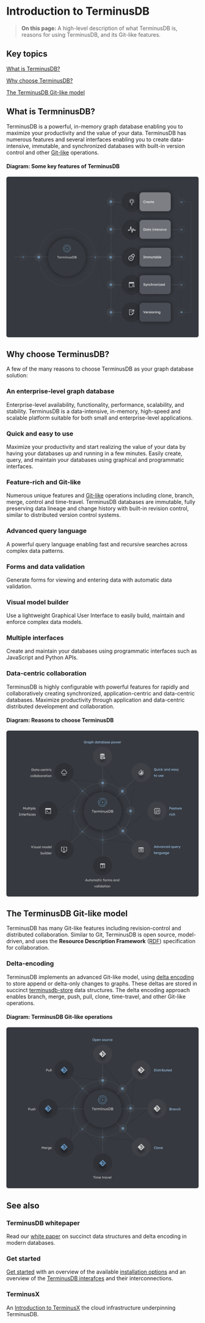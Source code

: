 # Introduction to TerminusDB

> **On this page:** A high-level description of what TerminusDB is, reasons for using TerminusDB, and its Git-like features.

## Key topics

[What is TerminusDB?](#what-is-terminusdb)

[Why choose TerminusDB?](#why-choose-terminusdb)

[The TerminusDB Git-like model](#the-terminusdb-git-like-model)
 
## What is TermninusDB?

TerminusDB is a powerful, in-memory graph database enabling you to maximize your productivity and the value of your data. TerminusDB has numerous features and several interfaces enabling you to create data-intensive, immutable, and synchronized databases with built-in version control and other [Git-like](#the-terminusdb-git-like-model) operations.

<!-- to-do: UPDATE Data intensive in diagram to data-intensive -->

#### Diagram: Some key features of TerminusDB

![What is TerminusDB](../../img/diagrams/terminusdb-what-is-it.png "Some key features of TerminusDB")

## Why choose TerminusDB?

A few of the many reasons to choose TerminusDB as your graph database solution:  

### An enterprise-level graph database

Enterprise-level availability, functionality, performance, scalability, and stability. TerminusDB is a data-intensive, in-memory, high-speed and scalable platform suitable for both small and enterprise-level applications. 
 
### Quick and easy to use

Maximize your productivity and start realizing the value of your data by having your databases up and running in a few minutes. Easily create, query, and maintain your databases using graphical and programmatic interfaces.    

### Feature-rich and Git-like

Numerous unique features and [Git-like](#the-terminusDB-git-like-model) operations including clone, branch, merge, control and time-travel. TerminusDB databases are immutable, fully preserving data lineage and change history with built-in revision control, similar to distributed version control systems. 

### Advanced query language

A powerful query language enabling fast and recursive searches across complex data patterns.

### Forms and data validation

Generate forms for viewing and entering data with automatic data validation.

### Visual model builder 

Use a lightweight Graphical User Interface to easily build, maintain and enforce complex data models.

### Multiple interfaces 

Create and maintain your databases using programmatic interfaces such as JavaScript and Python APIs.

### Data-centric collaboration

TerminusDB is highly configurable with powerful features for rapidly and collaboratively creating synchronized, application-centric and data-centric databases. Maximize productivity through application and data-centric distributed development and collaboration. 

#### Diagram: Reasons to choose TerminusDB

![Why choose TerminusDB](../../img/diagrams/terminusdb-why-choose.png "Why choose TerminusDB")

## The TerminusDB Git-like model

TerminusDB has many Git-like features including revision-control and distributed collaboration. Similar to Git, TerminusDB is open source, model-driven, and uses the **Resource Description Framework** ([RDF](resources/glossary#RDF)) specification for collaboration.

### Delta-encoding

TerminusDB implements an advanced Git-like model, using [delta encoding](resources/glossary/data-encoding) to store append or delta-only changes to graphs. These deltas are stored in succinct [terminusdb-store](https://github.com/terminusdb/terminusdb-store) data structures. The delta encoding approach enables branch, merge, push, pull, clone, time-travel, and other Git-like operations.  

#### Diagram: TerminusDB Git-like operations

![TerminusDB Git-like operations](../../img/diagrams/terminusdb-git-model.png "TerminusDB Git-like operations")

## See also

### TerminusDB whitepaper

Read our [white paper](https://github.com/terminusdb/terminusdb/blob/main/docs/whitepaper/terminusdb.pdf) on succinct data structures and delta encoding in modern databases.

### Get started

[Get started](overviews/get-started) with an overview of the available [installation options](overviews/get-started#installation-overview) and an overview of the [TerminusDB interafces](overviews/get-started#interfaces-overview) and their interconnections.

### TerminusX

An [Introduction to TerminusX](terminusx/introduction) the cloud infrastructure underpinning TerminusDB.